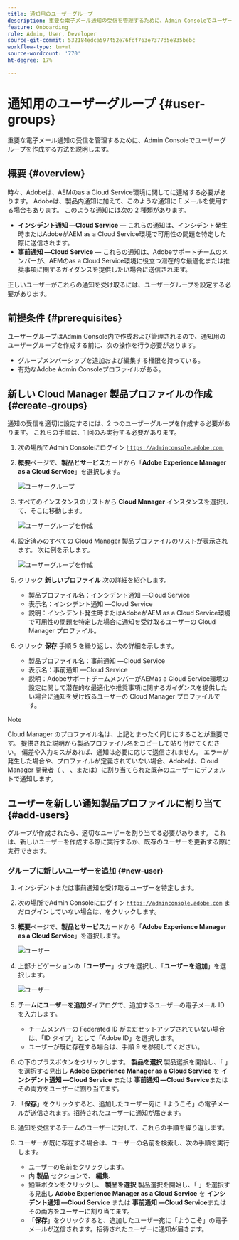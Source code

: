 ```yaml
---
title: 通知用のユーザーグループ
description: 重要な電子メール通知の受信を管理するために、Admin Consoleでユーザーグループを作成する方法を説明します。
feature: Onboarding
role: Admin, User, Developer
source-git-commit: 532184edca597452e76fdf763e7377d5e835bebc
workflow-type: tm+mt
source-wordcount: '770'
ht-degree: 17%

---
```



# 通知用のユーザーグループ {#user-groups}

重要な電子メール通知の受信を管理するために、Admin Consoleでユーザーグループを作成する方法を説明します。

## 概要 {#overview}

時々、Adobeは、AEMのas a Cloud Service環境に関してに連絡する必要があります。 Adobeは、製品内通知に加えて、このような通知に E メールを使用する場合もあります。 このような通知には次の 2 種類があります。

* **インシデント通知 —Cloud Service**  — これらの通知は、インシデント発生時またはAdobeがAEM as a Cloud Service環境で可用性の問題を特定した際に送信されます。
* **事前通知 —Cloud Service**  — これらの通知は、Adobeサポートチームのメンバーが、AEMのas a Cloud Service環境に役立つ潜在的な最適化または推奨事項に関するガイダンスを提供したい場合に送信されます。

正しいユーザーがこれらの通知を受け取るには、ユーザーグループを設定する必要があります。

## 前提条件 {#prerequisites}

ユーザーグループはAdmin Console内で作成および管理されるので、通知用のユーザーグループを作成する前に、次の操作を行う必要があります。

* グループメンバーシップを追加および編集する権限を持っている。
* 有効なAdobe Admin Consoleプロファイルがある。

## 新しい Cloud Manager 製品プロファイルの作成 {#create-groups}

通知の受信を適切に設定するには、2 つのユーザーグループを作成する必要があります。 これらの手順は、1 回のみ実行する必要があります。

1. 次の場所でAdmin Consoleにログイン [`https://adminconsole.adobe.com`.](https://adminconsole.adobe.com)

1. **概要**&#x200B;ページで、**製品とサービス**&#x200B;カードから「**Adobe Experience Manager as a Cloud Service**」を選択します。

   ![ユーザーグループ](assets/products_services.png)

1. すべてのインスタンスのリストから **Cloud Manager** インスタンスを選択して、そこに移動します。

   ![ユーザーグループを作成](assets/cloud_manager_instance.png)

1. 設定済みのすべての Cloud Manager 製品プロファイルのリストが表示されます。 次に例を示します。

   ![ユーザーグループを作成](assets/cloud_manager_profiles.png)

1. クリック **新しいプロファイル** 次の詳細を紹介します。

   * 製品プロファイル名：インシデント通知 —Cloud Service
   * 表示名：インシデント通知 —Cloud Service
   * 説明：インシデント発生時またはAdobeがAEM as a Cloud Service環境で可用性の問題を特定した場合に通知を受け取るユーザーの Cloud Manager プロファイル。

1. クリック **保存** 手順 5 を繰り返し、次の詳細を示します。

   * 製品プロファイル名：事前通知 —Cloud Service
   * 表示名：事前通知 —Cloud Service
   * 説明：AdobeサポートチームメンバーがAEMas a Cloud Service環境の設定に関して潜在的な最適化や推奨事項に関するガイダンスを提供したい場合に通知を受け取るユーザーの Cloud Manager プロファイルです。

>[!NOTE]
>
>Cloud Manager のプロファイル名は、上記とまったく同じにすることが重要です。 提供された説明から製品プロファイル名をコピーして貼り付けてください。 偏差や入力ミスがあれば、通知は必要に応じて送信されません。 エラーが発生した場合や、プロファイルが定義されていない場合、Adobeは、Cloud Manager 開発者（ 、 、または）に割り当てられた既存のユーザーにデフォルトで通知します。

## ユーザーを新しい通知製品プロファイルに割り当て {#add-users}

グループが作成されたら、適切なユーザーを割り当てる必要があります。 これは、新しいユーザーを作成する際に実行するか、既存のユーザーを更新する際に実行できます。

### グループに新しいユーザーを追加 {#new-user}

1. インシデントまたは事前通知を受け取るユーザーを特定します。

1. 次の場所でAdmin Consoleにログイン [`https://adminconsole.adobe.com`](https://adminconsole.adobe.com) まだログインしていない場合は、をクリックします。

1. **概要**&#x200B;ページで、**製品とサービス**&#x200B;カードから「**Adobe Experience Manager as a Cloud Service**」を選択します。

   ![ユーザー](assets/product_services.png)

1. 上部ナビゲーションの「**ユーザー**」タブを選択し、「**ユーザーを追加**」を選択します。

   ![ユーザー](assets/cloud_manager_add_user.png)

1. **チームにユーザーを追加**&#x200B;ダイアログで、追加するユーザーの電子メール ID を入力します。

   * チームメンバーの Federated ID がまだセットアップされていない場合は、「ID タイプ」として「Adobe ID」を選択します。
   * ユーザーが既に存在する場合は、手順 9 を参照してください。

1. の下のプラスボタンをクリックします。 **製品を選択** 製品選択を開始し、「 」を選択する見出し **Adobe Experience Manager as a Cloud Service** を **インシデント通知 —Cloud Service** または **事前通知 —Cloud Service**&#x200B;またはその両方をユーザーに割り当てます。

1. 「**保存**」をクリックすると、追加したユーザー宛に「ようこそ」の電子メールが送信されます。招待されたユーザーに通知が届きます。

1. 通知を受信するチームのユーザーに対して、これらの手順を繰り返します。

1. ユーザーが既に存在する場合は、ユーザーの名前を検索し、次の手順を実行します。

   * ユーザーの名前をクリックします。
   * 内 **製品** セクションで、 **編集**.
   * 鉛筆ボタンをクリックし、 **製品を選択** 製品選択を開始し、「 」を選択する見出し **Adobe Experience Manager as a Cloud Service** を **インシデント通知 —Cloud Service** または **事前通知 —Cloud Service**&#x200B;またはその両方をユーザーに割り当てます。
   * 「**保存**」をクリックすると、追加したユーザー宛に「ようこそ」の電子メールが送信されます。招待されたユーザーに通知が届きます。

